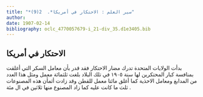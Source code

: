 ```yaml
---
title: "*سير العلم : الاحتكار في أمريكا*.  2(9)"
author: 
date: 1907-02-14
bibliography: oclc_4770057679-i_21-div_35.d1e3405.bib
---
```




##  الاحتكار في أمريكا 


 بدأت الولايات المتحدة تدرك مضار الاحتكار فقد قدر بأن معامل السكر التي أغلقت بمنافسة كبار المحتكرين لها سنة  ١٩٠٥  في تلك البلاد بلغت  ثلثمائة  معمل ومثل هذا العدد من المدابغ ومعامل الاحذية كما أغلق مائتا معمل للقطن وقد زادت أثمأن هذه المصنوعات   ثلث  ما كانت عليه كما زاد المصنوع منها  ثلاثين  في ال  مئة  . 

